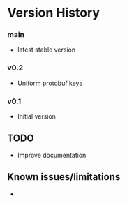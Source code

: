 # Version History

### main
- latest stable version

### v0.2
- Uniform protobuf keys

### v0.1
- Initial version


## TODO
- Improve documentation

## Known issues/limitations
- 